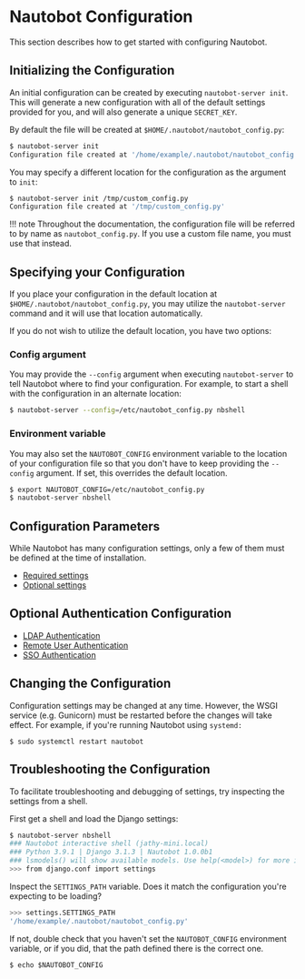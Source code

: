 # Nautobot Configuration

This section describes how to get started with configuring Nautobot.

## Initializing the Configuration

An initial configuration can be created by executing `nautobot-server init`. This will generate a new configuration with all of the default settings provided for you, and will also generate a unique `SECRET_KEY`.

By default the file will be created at `$HOME/.nautobot/nautobot_config.py`:

```bash
$ nautobot-server init
Configuration file created at '/home/example/.nautobot/nautobot_config.py'
```

You may specify a different location for the configuration as the argument to `init`:

```bash
$ nautobot-server init /tmp/custom_config.py
Configuration file created at '/tmp/custom_config.py'
```

!!! note
    Throughout the documentation, the configuration file will be referred to by name as `nautobot_config.py`. If you use a custom file name, you must use that instead.

## Specifying your Configuration

If you place your configuration in the default location at `$HOME/.nautobot/nautobot_config.py`, you may utilize the `nautobot-server` command and it will use that location automatically.

If you do not wish to utilize the default location, you have two options:

### Config argument

You may provide the `--config` argument when executing `nautobot-server` to tell Nautobot where to find your configuration. For example, to start a shell with the configuration in an alternate location:

```bash
$ nautobot-server --config=/etc/nautobot_config.py nbshell
```

### Environment variable

You may also set the `NAUTOBOT_CONFIG` environment variable to the location of your configuration file so that you don't have to keep providing the `--config` argument. If set, this overrides the default location.

```bash
$ export NAUTOBOT_CONFIG=/etc/nautobot_config.py
$ nautobot-server nbshell
```

## Configuration Parameters

While Nautobot has many configuration settings, only a few of them must be defined at the time of installation.

* [Required settings](required-settings.md)
* [Optional settings](optional-settings.md)

## Optional Authentication Configuration

* [LDAP Authentication](authentication/ldap.md)
* [Remote User Authentication](authentication/remote.md)
* [SSO Authentication](authentication/sso.md)

## Changing the Configuration

Configuration settings may be changed at any time. However, the WSGI service (e.g. Gunicorn) must be restarted before the changes will take effect. For example, if you're running Nautobot using `systemd:`

```
$ sudo systemctl restart nautobot
```

## Troubleshooting the Configuration

To facilitate troubleshooting and debugging of settings, try inspecting the settings from a shell. 

First get a shell and load the Django settings:

```bash
$ nautobot-server nbshell
### Nautobot interactive shell (jathy-mini.local)
### Python 3.9.1 | Django 3.1.3 | Nautobot 1.0.0b1
### lsmodels() will show available models. Use help(<model>) for more info.
>>> from django.conf import settings
```

Inspect the `SETTINGS_PATH` variable. Does it match the configuration you're expecting to be loading?

```bash
>>> settings.SETTINGS_PATH
'/home/example/.nautobot/nautobot_config.py'
```

If not, double check that you haven't set the `NAUTOBOT_CONFIG` environment variable, or if you did, that the path defined there is the correct one.

```no-highlight
$ echo $NAUTOBOT_CONFIG
```
